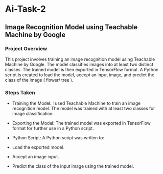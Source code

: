 # Ai-Task-2
## Image Recognition Model using Teachable Machine by Google
### Project Overview
This project involves training an image recognition model using Teachable Machine by Google. The model classifies images into at least two distinct classes. The trained model is then exported in TensorFlow format. A Python script is created to load the model, accept an input image, and predict the class of the image ( flower/ tree ).

### Steps Taken
- Training the Model:
I used Teachable Machine to train an image recognition model.
The model was trained with at least two classes for image classification.

- Exporting the Model:
The trained model was exported in TensorFlow format for further use in a Python script.

- Python Script:
A Python script was written to:
- Load the exported model.
- Accept an image input.
- Predict the class of the input image using the trained model.
